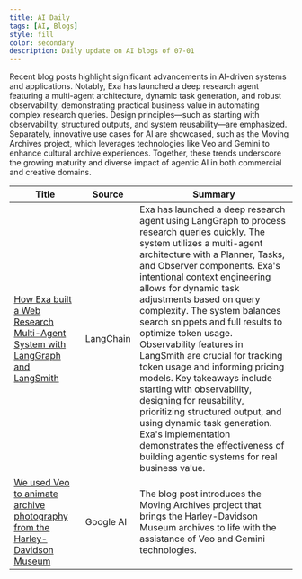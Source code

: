 ```yaml
---
title: AI Daily
tags: [AI, Blogs]
style: fill
color: secondary
description: Daily update on AI blogs of 07-01
---
```


Recent blog posts highlight significant advancements in AI-driven systems and applications. Notably, Exa has launched a deep research agent featuring a multi-agent architecture, dynamic task generation, and robust observability, demonstrating practical business value in automating complex research queries. Design principles—such as starting with observability, structured outputs, and system reusability—are emphasized. Separately, innovative use cases for AI are showcased, such as the Moving Archives project, which leverages technologies like Veo and Gemini to enhance cultural archive experiences. Together, these trends underscore the growing maturity and diverse impact of agentic AI in both commercial and creative domains.

| Title | Source | Summary |
|---|---|---|
| [How Exa built a Web Research Multi-Agent System with LangGraph and LangSmith](https://blog.langchain.com/exa/) | LangChain | Exa has launched a deep research agent using LangGraph to process research queries quickly. The system utilizes a multi-agent architecture with a Planner, Tasks, and Observer components. Exa's intentional context engineering allows for dynamic task adjustments based on query complexity. The system balances search snippets and full results to optimize token usage. Observability features in LangSmith are crucial for tracking token usage and informing pricing models. Key takeaways include starting with observability, designing for reusability, prioritizing structured output, and using dynamic task generation. Exa's implementation demonstrates the effectiveness of building agentic systems for real business value. |
| [We used Veo to animate archive photography from the Harley-Davidson Museum](https://blog.google/outreach-initiatives/arts-culture/moving-archives/) | Google AI | The blog post introduces the Moving Archives project that brings the Harley-Davidson Museum archives to life with the assistance of Veo and Gemini technologies. |